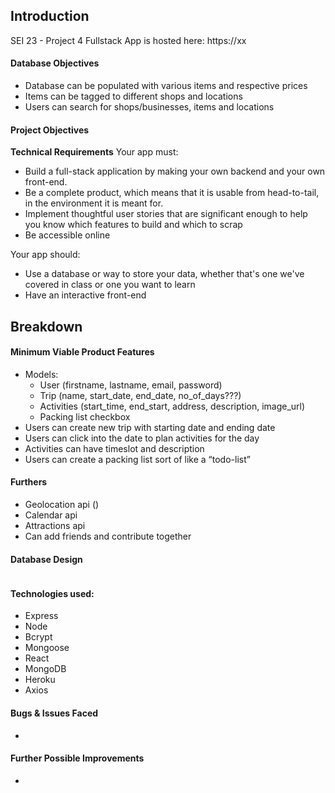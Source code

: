 ## Introduction
SEI 23 - Project 4 
Fullstack App is hosted here: https://xx

#### Database Objectives
- Database can be populated with various items and respective prices 
- Items can be tagged to different shops and locations
- Users can search for shops/businesses, items and locations 

#### Project Objectives
**Technical Requirements**
Your app must:
- Build a full-stack application by making your own backend and your own front-end.
- Be a complete product, which means that it is usable from head-to-tail, in the environment it is meant for.
- Implement thoughtful user stories that are significant enough to help you know which features to build and which to scrap
- Be accessible online

Your app should:
- Use a database or way to store your data, whether that's one we've covered in class or one you want to learn
- Have an interactive front-end
 

## Breakdown
#### Minimum Viable Product Features
- Models: 
    - User (firstname, lastname, email, password)
    - Trip (name, start_date, end_date, no_of_days???)
    - Activities (start_time, end_start, address, description, image_url)
    - Packing list checkbox
- Users can create new trip with starting date and ending date
- Users can click into the date to plan activities for the day
- Activities can have timeslot and description
- Users can create a packing list sort of like a “todo-list”


#### Furthers
- Geolocation api ()
- Calendar api 
- Attractions api 
- Can add friends and contribute together

  
#### Database Design
<img src="">

#### Technologies used:
- Express
- Node
- Bcrypt
- Mongoose
- React
- MongoDB
- Heroku
- Axios

#### Bugs & Issues Faced
-  

#### Further Possible Improvements
- 
